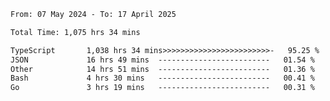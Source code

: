 
<!--START_SECTION:waka-->

```txt
From: 07 May 2024 - To: 17 April 2025

Total Time: 1,075 hrs 34 mins

TypeScript       1,038 hrs 34 mins>>>>>>>>>>>>>>>>>>>>>>>>-   95.25 %
JSON             16 hrs 49 mins  -------------------------   01.54 %
Other            14 hrs 51 mins  -------------------------   01.36 %
Bash             4 hrs 30 mins   -------------------------   00.41 %
Go               3 hrs 19 mins   -------------------------   00.31 %
```

<!--END_SECTION:waka-->

<!--

### Hi there 👋
**Iam-cesar/Iam-cesar** is a ✨ _special_ ✨ repository because its `README.md` (this file) appears on your GitHub profile.

Here are some ideas to get you started:

- 🔭 I’m currently working on ...
- 🌱 I’m currently learning ...
- 👯 I’m looking to collaborate on ...
- 🤔 I’m looking for help with ...
- 💬 Ask me about ...
- 📫 How to reach me: ...
- 😄 Pronouns: ...
- ⚡ Fun fact: ...
-->
